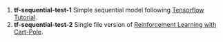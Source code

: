 1. **tf-sequential-test-1** Simple sequential model following [Tensorflow Tutorial](https://codelabs.developers.google.com/codelabs/tfjs-training-regression).
2. **tf-sequential-test-2** Single file version of [Reinforcement Learning with Cart-Pole](https://github.com/tensorflow/tfjs-examples/tree/master/cart-pole).
